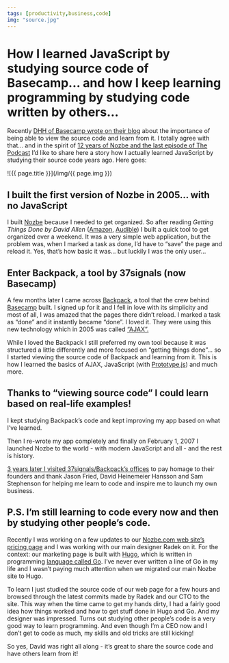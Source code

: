 ```yaml
---
tags: [productivity,business,code]
img: "source.jpg"
---
```


# How I learned JavaScript by studying source code of Basecamp... and how I keep learning programming by studying code written by others...

Recently [DHH of Basecamp wrote on their blog](https://m.signalvnoise.com/paying-tribute-to-the-web-with-view-source/) about the importance of being able to view the source code and learn from it. I totally agree with that... and in the spirit of [12 years of Nozbe and the last episode of The Podcast](/thepodcast-174) I’d like to share here a story how I actually learned JavaScript by studying their source code years ago. Here goes:
 
<!--More-->

![{{ page.title }}](/img/{{ page.img }})

## I built the first version of Nozbe in 2005... with no JavaScript

I built [Nozbe][n] because I needed to get organized. So after reading *Getting Things Done by David Allen* ([Amazon](https://www.amazon.com/dp/0143126563?tag=sliwinski-20), [Audible](https://www.audible.com/pd/B01B6WSMHI?tag=sliwinski-20)) I built a quick tool to get organized over a weekend. It was a very simple web application, but the problem was, when I marked a task as done, I’d have to “save” the page and reload it. Yes, that’s how basic it was... but luckily I was the only user...

## Enter Backpack, a tool by 37signals (now Basecamp)

A few months later I came across [Backpack](http://backpackit.com), a tool that the crew behind [Basecamp](http://Basecamp.com) built. I signed up for it and I fell in love with its simplicity and most of all, I was amazed that the pages there didn’t reload. I marked a task as “done” and it instantly became “done”. I loved it. They were using this new technology which in 2005 was called [“AJAX”.](https://en.m.wikipedia.org/wiki/Ajax_(programming))

While I loved the Backpack I still preferred my own tool because it was structured a little differently and more focused on “getting things done”... so I started viewing the source code of Backpack and learning from it. This is how I learned the basics of AJAX, JavaScript (with [Prototype.js](http://prototypejs.org)) and much more.

## Thanks to “viewing source code” I could learn based on real-life examples!

I kept studying Backpack’s code and kept improving my app based on what I’ve learned. 

Then I re-wrote my app completely and finally on February 1, 2007 I launched Nozbe to the world - with modern JavaScript and all - and the rest is history.

[3 years later I visited 37signals/Backpack’s offices](https://sliwinski.com/jason-fried-of-37signals-interviewed-for-productive-magazine-8/) to pay homage to their founders and thank Jason Fried, David Heinemeier Hansson and Sam Stephenson for helping me learn to code and inspire me to launch my own business.

## P.S. I’m still learning to code every now and then by studying other people’s code.

Recently I was working on a few updates to our [Nozbe.com web site’s pricing page](https://nozbe.com/pricing) and I was working with our main designer Radek on it. For the context: our marketing page is built with [Hugo](https://gohugo.io), which is written in programming [language called Go](https://golang.org). I’ve never ever written a line of Go in my life and I wasn’t paying much attention when we migrated our main Nozbe site to Hugo.

To learn I just studied the source code of our web page for a few hours and browsed through the latest commits made by Radek and our CTO to the site. This way when the time came to get my hands dirty, I had a fairly good idea how things worked and how to get stuff done in Hugo and Go. And my designer was impressed. Turns out studying other people’s code is a very good way to learn programming. And even though I’m a CEO now and I don’t get to code as much, my skills and old tricks are still kicking!

So yes, David was right all along - it’s great to share the source code and have others learn from it!


[n]: https://nozbe.com/?a=mike
[p]: https://thepodcast.fm/